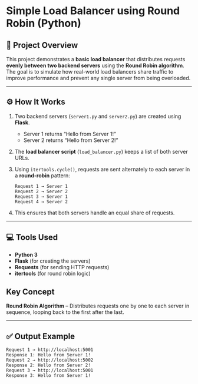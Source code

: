 

#  Simple Load Balancer using Round Robin (Python)

## 📘 Project Overview

This project demonstrates a **basic load balancer** that distributes requests **evenly between two backend servers** using the **Round Robin algorithm**.
The goal is to simulate how real-world load balancers share traffic to improve performance and prevent any single server from being overloaded.

---

## ⚙️ How It Works

1. Two backend servers (`server1.py` and `server2.py`) are created using **Flask**.

   * Server 1 returns “Hello from Server 1!”
   * Server 2 returns “Hello from Server 2!”
2. The **load balancer script** (`load_balancer.py`) keeps a list of both server URLs.
3. Using `itertools.cycle()`, requests are sent alternately to each server in a **round-robin** pattern:

   ```
   Request 1 → Server 1  
   Request 2 → Server 2  
   Request 3 → Server 1  
   Request 4 → Server 2  
   ```
4. This ensures that both servers handle an equal share of requests.

---

## 💻 Tools Used

* **Python 3**
* **Flask** (for creating the servers)
* **Requests** (for sending HTTP requests)
* **itertools** (for round robin logic)


##  Key Concept

**Round Robin Algorithm** – Distributes requests one by one to each server in sequence, looping back to the first after the last.

---

## ✅ Output Example

```
Request 1 → http://localhost:5001
Response 1: Hello from Server 1!
Request 2 → http://localhost:5002
Response 2: Hello from Server 2!
Request 3 → http://localhost:5001
Response 3: Hello from Server 1!
```

